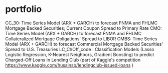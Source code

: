 # portfolio
CC_30: Time Series Model (ARX + GARCH) to forecast FNMA and FHLMC Mortgage Backed Securities; Current Coupon Spread to Primary Rate
CMO:  Time Series Model (ARX + GARCH) to forecast FNMA and FHLMC Collateralized Mortgage Obligations' Spread to LIBOR
CMBS: Time Series Model (ARX + GARCH) to forecast Commercial Mortgage Backed Securities' Spread to U.S. Treasuries
LC_ChOff_code : Classification Models (Lasso Logistic Regression, K-Nearest Neighbors, Gradient Boosting) to predict Charged-Off Loans in Lending Club 
                (part of Kaggle's competition https://www.kaggle.com/husainsb/lendingclub-issued-loans )
